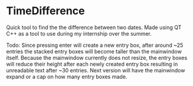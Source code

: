 # TimeDifference
Quick tool to find the the difference between two dates.
Made using QT C++ as a tool to use during my internship over the summer.

Todo: Since pressing enter will create a new entry box, after around ~25 entries the stacked entry boxes will become taller than the mainwindow itself. Because the mainwindow currently does not resize, the entry boxes will reduce their height after each newly created entry box resulting in unreadable text after ~30 entries. Next version will have the mainwindow expand or a cap on how many entry boxes made.
